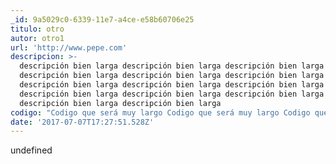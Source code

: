 ```yaml
---
_id: 9a5029c0-6339-11e7-a4ce-e58b60706e25
titulo: otro
autor: otro1
url: 'http://www.pepe.com'
descripcion: >-
  descripción bien larga descripción bien larga descripción bien larga
  descripción bien larga descripción bien larga descripción bien larga
  descripción bien larga descripción bien larga descripción bien larga
  descripción bien larga descripción bien larga descripción bien larga
  descripción bien larga descripción bien larga
codigo: "Codigo que será muy largo Codigo que será muy largo Codigo que será muy largo Codigo que será muy largo Codigo que será muy largo Codigo que será muy largo Codigo que será muy largo Codigo que será muy largo Codigo que será muy largo Codigo que será muy largo Codigo que será muy largo Codigo que será muy largo Codigo que será muy largo Codigo que será muy largo Codigo que será muy largo Codigo que será muy largo Codigo que será muy largo Codigo que será muy largo Codigo que será muy largo Codigo que será muy largo Codigo que será muy largo Codigo que será muy largo Codigo que será muy largo Codigo que será muy largo Codigo que será muy largo Codigo que será muy largo \r\n\r\nfin"
date: '2017-07-07T17:27:51.528Z'
---
```

undefined
